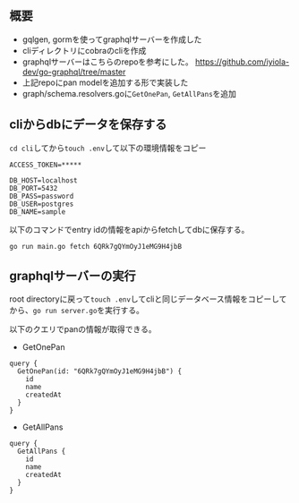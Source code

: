 ## 概要
- gqlgen, gormを使ってgraphqlサーバーを作成した
- cliディレクトリにcobraのcliを作成
- graphqlサーバーはこちらのrepoを参考にした。
https://github.com/iyiola-dev/go-graphql/tree/master
- 上記repoにpan modelを追加する形で実装した
- graph/schema.resolvers.goに`GetOnePan`, `GetAllPans`を追加

## cliからdbにデータを保存する
`cd cli`してから`touch .env`して以下の環境情報をコピー

```
ACCESS_TOKEN=*****

DB_HOST=localhost
DB_PORT=5432
DB_PASS=password
DB_USER=postgres
DB_NAME=sample
```

以下のコマンドでentry idの情報をapiからfetchしてdbに保存する。

`go run main.go fetch 6QRk7gQYmOyJ1eMG9H4jbB`

## graphqlサーバーの実行
root directoryに戻って`touch .env`してcliと同じデータベース情報をコピーしてから、`go run server.go`を実行する。

以下のクエリでpanの情報が取得できる。

- GetOnePan
```
query {
  GetOnePan(id: "6QRk7gQYmOyJ1eMG9H4jbB") {
    id
    name
    createdAt
  }
}
```

- GetAllPans
```
query {
  GetAllPans {
    id
    name
    createdAt
  }
}
```
